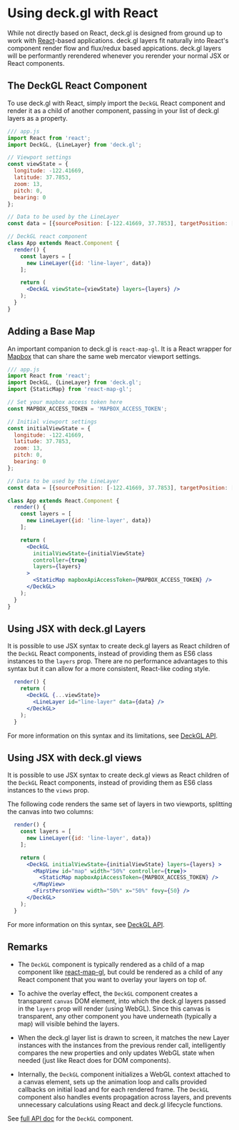 # Using deck.gl with React

While not directly based on React, deck.gl is designed from ground up to work with [React](https://facebook.github.io/react/)-based applications. deck.gl layers fit naturally into React's component render flow and flux/redux based appications. deck.gl layers will be performantly rerendered whenever you rerender your normal JSX or React components.


## The DeckGL React Component

To use deck.gl with React, simply import the `DeckGL` React component and render it as a child of another component, passing in your list of deck.gl layers as a property.

```jsx
/// app.js
import React from 'react';
import DeckGL, {LineLayer} from 'deck.gl';

// Viewport settings
const viewState = {
  longitude: -122.41669,
  latitude: 37.7853,
  zoom: 13,
  pitch: 0,
  bearing: 0
};

// Data to be used by the LineLayer
const data = [{sourcePosition: [-122.41669, 37.7853], targetPosition: [-122.41669, 37.781]}];

// DeckGL react component
class App extends React.Component {
  render() {
    const layers = [
      new LineLayer({id: 'line-layer', data})
    ];

    return (
      <DeckGL viewState={viewState} layers={layers} />
    );
  }
}

```

## Adding a Base Map

An important companion to deck.gl is `react-map-gl`. It is a React wrapper for [Mapbox](https://mapbox.com) that can share the same web mercator viewport settings.

```jsx
/// app.js
import React from 'react';
import DeckGL, {LineLayer} from 'deck.gl';
import {StaticMap} from 'react-map-gl';

// Set your mapbox access token here
const MAPBOX_ACCESS_TOKEN = 'MAPBOX_ACCESS_TOKEN';

// Initial viewport settings
const initialViewState = {
  longitude: -122.41669,
  latitude: 37.7853,
  zoom: 13,
  pitch: 0,
  bearing: 0
};

// Data to be used by the LineLayer
const data = [{sourcePosition: [-122.41669, 37.7853], targetPosition: [-122.41669, 37.781]}];

class App extends React.Component {
  render() {
    const layers = [
      new LineLayer({id: 'line-layer', data})
    ];

    return (
      <DeckGL
        initialViewState={initialViewState}
        controller={true}
        layers={layers}
      >
        <StaticMap mapboxApiAccessToken={MAPBOX_ACCESS_TOKEN} />
      </DeckGL>
    );
  }
}

```

## Using JSX with deck.gl Layers

It is possible to use JSX syntax to create deck.gl layers as React children of the `DeckGL` React components, instead of providing them as ES6 class instances to the `layers` prop. There are no performance advantages to this syntax but it can allow for a more consistent, React-like coding style.

```jsx
  render() {
    return (
      <DeckGL {...viewState}>
        <LineLayer id="line-layer" data={data} />
      </DeckGL>
    );
  }
```

For more information on this syntax and its limitations, see [DeckGL API](/docs/api-reference/react/deckgl.md).


## Using JSX with deck.gl views

It is possible to use JSX syntax to create deck.gl views as React children of the `DeckGL` React components, instead of providing them as ES6 class instances to the `views` prop.

The following code renders the same set of layers in two viewports, splitting the canvas into two columns:

```jsx
  render() {
    const layers = [
      new LineLayer({id: 'line-layer', data})
    ];

    return (
      <DeckGL initialViewState={initialViewState} layers={layers} >
        <MapView id="map" width="50%" controller={true}>
          <StaticMap mapboxApiAccessToken={MAPBOX_ACCESS_TOKEN} />
        </MapView>
        <FirstPersonView width="50%" x="50%" fovy={50} />
      </DeckGL>
    );
  }
```

For more information on this syntax, see [DeckGL API](/docs/api-reference/react/deckgl.md).


## Remarks

* The `DeckGL` component is typically rendered as a child of a
  map component like [react-map-gl](https://uber.github.io/react-map-gl/#/),
  but could be rendered as a child of any React component that you want to
  overlay your layers on top of.

* To achive the overlay effect, the `DeckGL` component creates a transparent
  `canvas` DOM element, into which the deck.gl layers passed in the `layers`
  prop will render (using WebGL). Since this canvas is transparent, any
  other component you have underneath (typically a map) will visible behind
  the layers.

* When the deck.gl layer list is drawn to screen, it matches the new Layer
  instances with the instances from the previous render call, intelligently
  compares the new properties and only updates WebGL state when needed
  (just like React does for DOM components).

* Internally, the `DeckGL` component initializes a WebGL context
  attached to a canvas element, sets up the animation loop and calls provided
  callbacks on initial load and for each rendered frame. The `DeckGL`
  component also handles events propagation across layers, and prevents
  unnecessary calculations using React and deck.gl lifecycle functions.


See [full API doc](/docs/api-reference/react/deckgl.md) for the `DeckGL` component.
